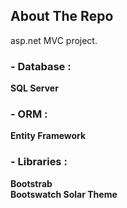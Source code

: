 ## About The Repo 

asp.net MVC project.  

### - Database : 

**SQL Server**

### - ORM :  

**Entity Framework** 

### - Libraries :  

**Bootstrab**  
**Bootswatch Solar Theme**   

